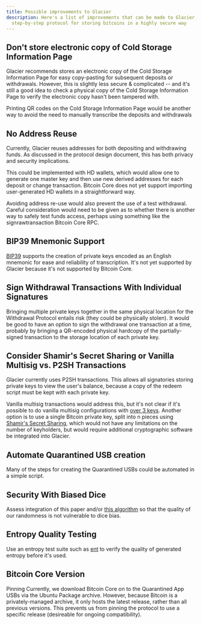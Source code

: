 ```yaml
---
title: Possible improvements to Glacier
description: Here's a list of improvements that can be made to Glacier, the
  step-by-step protocol for storing bitcoins in a highly secure way
---
```



## Don't store electronic copy of Cold Storage Information Page
Glacier recommends stores an electronic copy of the Cold Storage
Information Page for easy copy-pasting for subsequent deposits or
withdrawals. However, this is slightly less secure & complicated -- and
it's still a good idea to check a physical copy of the Cold Storage
Information Page to verify the electronic copy hasn't been tampered
with.

Printing QR codes on the Cold Storage Information Page would be
another way to avoid the need to manually transcribe the deposits and
withdrawals

## No Address Reuse
Currently, Glacier reuses addresses for
both depositing and withdrawing funds. As discussed in the protocol design
document, this has both privacy and security implications.

This could be
implemented with HD wallets, which would allow one to generate one master
key and then use new derived addresses for each deposit or change
transaction. Bitcoin Core does not yet support importing user-generated HD
wallets in a straightforward way.

Avoiding address re-use would also
prevent the use of a test withdrawal. Careful consideration would need to
be given as to whether there is another way to safely test funds access,
perhaps using something like the signrawtransaction Bitcoin Core
RPC.

## BIP39 Mnemonic Support
[BIP39](https://github.com/bitcoin/bips/blob/master/bip-0039.mediawiki) supports the creation of private keys
encoded as an English mnemonic for ease and reliability of transcription.
It's not yet supported by Glacier because it's not supported by Bitcoin
Core.

## Sign Withdrawal Transactions With Individual Signatures
Bringing
multiple private keys together in the same physical location for the
Withdrawal Protocol entails risk (they could be physically stolen). It
would be good to have an option to sign the withdrawal one transaction at
a time, probably by bringing a QR-encoded physical hardcopy of the
partially-signed transaction to the storage location of each private
key.

## Consider Shamir's Secret Sharing or Vanilla Multisig vs. P2SH Transactions
Glacier currently uses P2SH transactions. This allows all
signatories storing private keys to view the user's balance, because
a copy of the redeem script must be kept with each private key.

Vanilla
multisig transactions would address this, but it's not clear if it's
possible to do vanilla multisig configurations with
[over 3 keys](https://bitcoin.stackexchange.com/questions/23893/what-are-the-limits-of-m-and-n-in-m-of-n-multisig-addresses).
Another option is to use a single Bitcoin private key, split into n pieces
using [Shamir's Secret Sharing](https://en.wikipedia.org/wiki/Shamir%27s_Secret_Sharing), which would not have any limitations on
the number of keyholders, but would require additional cryptographic
software be integrated into Glacier.

## Automate Quarantined USB creation
Many of the steps for creating the Quarantined USBs could be
automated in a simple script.

## Security With Biased Dice
Assess integration of this paper and/or [this algorithm](http://pit-claudel.fr/clement/blog/generating-uniformly-random-data-from-skewed-input-biased-coins-loaded-dice-skew-correction-and-the-von-neumann-extractor/) so that the quality of
our randomness is not vulnerable to dice bias.

## Entropy Quality Testing
Use an entropy test suite such as [ent](http://www.fourmilab.ch/random/) to verify the quality of
generated entropy before it's used.

## Bitcoin Core Version
Pinning Currently, we download Bitcoin Core on to the Quarantined App
USBs via the Ubuntu Package archive. However, because Bitcoin is
a privately-managed archive, it only hosts the latest release, rather than
all previous versions. This prevents us from pinning the protocol to use
a specific release (desireable for ongoing compatibility).
